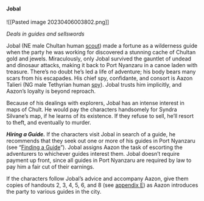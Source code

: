 #### Jobal

![[Pasted image 20230406003802.png]]

_Deals in guides and sellswords_

Jobal (NE male Chultan human [scout](https://www.dndbeyond.com/monsters/17007-scout)) made a fortune as a wilderness guide when the party he was working for discovered a stunning cache of Chultan gold and jewels. Miraculously, only Jobal survived the gauntlet of undead and dinosaur attacks, making it back to Port Nyanzaru in a canoe laden with treasure. There’s no doubt he’s led a life of adventure; his body bears many scars from his escapades. His chief spy, confidante, and consort is Aazon Talieri (NG male Tethyrian human [spy](https://www.dndbeyond.com/monsters/17021-spy)). Jobal trusts him implicitly, and Aazon’s loyalty is beyond reproach.

Because of his dealings with explorers, Jobal has an intense interest in maps of Chult. He would pay the characters handsomely for Syndra Silvane’s map, if he learns of its existence. If they refuse to sell, he’ll resort to theft, and eventually to murder.

_**Hiring a Guide.**_ If the characters visit Jobal in search of a guide, he recommends that they seek out one or more of his guides in Port Nyanzaru (see “[Finding a Guide](https://www.dndbeyond.com/sources/toa/port-nyanzaru#FindingaGuide)”). Jobal assigns Aazon the task of escorting the adventurers to whichever guides interest them. Jobal doesn’t require payment up front, since all guides in Port Nyanzaru are required by law to pay him a fair cut of their earnings.

If the characters follow Jobal’s advice and accompany Aazon, give them copies of handouts 2, 3, 4, 5, 6, and 8 (see [appendix E](https://www.dndbeyond.com/sources/toa/player-handouts)) as Aazon introduces the party to various guides in the city.